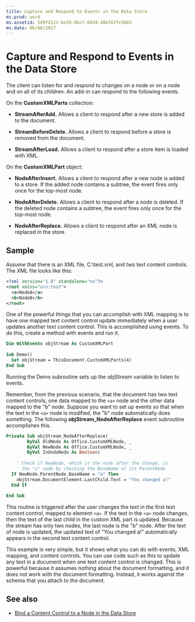 ```yaml
---
title: Capture and Respond to Events in the Data Store
ms.prod: word
ms.assetid: 5d9fd121-be59-0bcf-68d4-48bf62fc5003
ms.date: 06/08/2017
---
```



# Capture and Respond to Events in the Data Store

The client can listen for and respond to changes on a node or on a node and on all of its children. An add-in can respond to the following events.

On the **CustomXMLParts** collection:

- **StreamAfterAdd.** Allows a client to respond after a new store is added to the document.
    
- **StreamBeforeDelete.** Allows a client to respond before a store is removed from the document.
    
- **StreamAfterLoad.** Allows a client to respond after a store item is loaded with XML.
    
On the **CustomXMLPart** object:

- **NodeAfterInsert.** Allows a client to respond after a new node is added to a store. If the added node contains a subtree, the event fires only once for the top-most node.
    
- **NodeAfterDelete.** Allows a client to respond after a node is deleted. If the deleted node contains a subtree, the event fires only once for the top-most node.
    
- **NodeAfterReplace.** Allows a client to respond after an XML node is replaced in the store.
    

## Sample

Assume that there is an XML file, C:\test.xml, and two text content controls. The XML file looks like this:

```xml
<?xml version="1.0" standalone="no"?>  
<root xmlns="urn:test">  
  <a>NodeA</a>  
  <b>NodeB</b>  
</root>
```

One of the powerful things that you can accomplish with XML mapping is to have one mapped text content control update immediately when a user updates another text content control. This is accomplished using events. To do this, create a method with events and run it.

```vb
Dim WithEvents objStream As CustomXMLPart 
 
Sub Demo() 
  Set objStream = ThisDocument.CustomXMLParts(4) 
End Sub
```

Running the Demo subroutine sets up the  _objStream_ variable to listen to events.

Remember, from the previous scenario, that the document has two text content controls, one data mapped to the `<a>` node and the other data mapped to the "b" node. Suppose you want to set up events so that when the text in the `<a>` node is modified, the "b" node automatically does something. The following **objStream_NodeAfterReplace** event subroutine accomplishes this.

```vb
Private Sub objStream_NodeAfterReplace( _ 
        ByVal OldNode As Office.CustomXMLNode, _ 
        ByVal NewNode As Office.CustomXMLNode, _ 
        ByVal InUndoRedo As Boolean) 
 
    ' Check if NewNode, which is the node after the change, is 
    ' the "a" node by checking the BaseName of its ParentNode 
  If NewNode.ParentNode.BaseName = "a" Then 
    objStream.DocumentElement.LastChild.Text = "You changed a!" 
  End If 
 
End Sub
```

This routine is triggered after the user changes the text in the first text content control, mapped to element `<a>`. If the text in the `<a>` node changes, then the text of the last child in the custom XML part is updated. Because the stream has only two nodes, the last node is the "b" node. After the text of node is updated, the updated text of "You changed a!" automatically appears in the second text content control.

This example is very simple, but it shows what you can do with events, XML mapping, and content controls. You can use code such as this to update any text in a document when one text content control is changed. This is powerful because it assumes nothing about the document formatting, and it does not work with the document formatting. Instead, it works against the schema that you attach to the document.

## See also

- [Bind a Content Control to a Node in the Data Store](bind-a-content-control-to-a-node-in-the-data-store.md)


